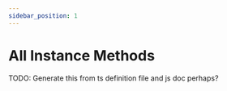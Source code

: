 ```yaml
---
sidebar_position: 1
---
```


# All Instance Methods
TODO: Generate this from ts definition file and js doc perhaps?
